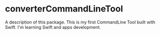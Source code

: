 # converterCommandLineTool

A description of this package.
This is my first CommandLine Tool built with Swift. I'm learning Swift and apps development.
